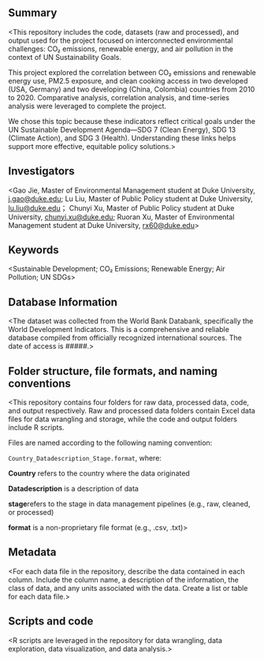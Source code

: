 ## Summary

<This repository includes the code, datasets (raw and processed), and output used for the project focused on interconnected environmental challenges: CO₂ emissions, renewable energy, and air pollution in the context of UN Sustainability Goals. 

This project explored the correlation between CO₂ emissions and renewable energy use, PM2.5 exposure, and clean cooking access in two developed (USA, Germany) and two developing (China, Colombia) countries from 2010 to 2020. Comparative analysis, correlation analysis, and time-series analysis were leveraged to complete the project. 

We chose this topic because these indicators reflect critical goals under the UN Sustainable Development Agenda—SDG 7 (Clean Energy), SDG 13 (Climate Action), and SDG 3 (Health). Understanding these links helps support more effective, equitable policy solutions.>

## Investigators

<Gao Jie, Master of Environmental Management student at Duke University, j.gao@duke.edu;
Lu Liu, Master of Public Policy student at Duke University, lu.liu@duke.edu；
Chunyi Xu, Master of Public Policy student at Duke University, chunyi.xu@duke.edu;
Ruoran Xu, Master of Environmental Management student at Duke University, rx60@duke.edu>

## Keywords

<Sustainable Development; CO₂ Emissions; Renewable Energy; Air Pollution; UN SDGs>

## Database Information

<The dataset was collected from the World Bank Databank, specifically the World Development Indicators. This is a comprehensive and reliable database compiled from officially recognized international sources. The date of access is #####.>


## Folder structure, file formats, and naming conventions 

<This repository contains four folders for raw data, processed data, code, and output respectively. Raw and processed data folders contain Excel data files for data wrangling and storage, while the code and output folders include R scripts.

Files are named according to the following naming convention: 

`Country_Datadescription_Stage.format`, where: 

**Country** refers to the country where the data originated

**Datadescription** is a description of data 

**stage**refers to the stage in data management pipelines (e.g., raw, cleaned, or processed)

**format** is a non-proprietary file format (e.g., .csv, .txt)>


## Metadata

<For each data file in the repository, describe the data contained in each column. Include the column name, a description of the information, the class of data, and any units associated with the data. Create a list or table for each data file.> 

## Scripts and code

<R scripts are leveraged in the repository for data wrangling, data exploration, data visualization, and data analysis.>

